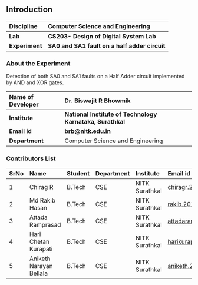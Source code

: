 ## Introduction


<b>Discipline | <b>Computer Science and Engineering
:--|:--|
<b> Lab | <b> CS203- Design of Digital System Lab
<b> Experiment|     <b> SA0 and SA1 fault on a half adder circuit

### About the Experiment 

Detection of both SA0 and SA1 faults on a Half Adder circuit implemented by AND and XOR gates. 

<b>Name of Developer | <b> Dr. Biswajit R Bhowmik 
:--|:--|
<b> Institute | <b>  National Institute of Technology Karnataka, Surathkal
<b> Email id | <b> brb@nitk.edu.in
<b> Department |  Computer Science and Engineering

### Contributors List

SrNo | Name | Student | Department| Institute | Email id
:--|:--|:--|:--|:--|:--|
1 | Chirag R | B.Tech | CSE | NITK Surathkal | chiragr.201ec114@nitk.edu.in
2 | Md Rakib Hasan | B.Tech | CSE | NITK Surathkal | rakib.201cs132@nitk.edu.in
3 | Attada Ramprasad | B.Tech | CSE | NITK Surathkal | attadaramprasad.201cs210@nitk.edu.in
4 | Hari Chetan Kurapati | B.Tech | CSE | NITK Surathkal | harikurapati.201cs119@nitk.edu.in
5 | Aniketh Narayan Bellala | B.Tech | CSE | NITK Surathkal | aniketh.201cs108@nitk.edu.in
